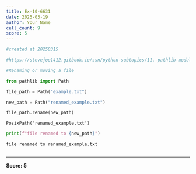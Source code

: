 ```yaml
---
title: Ex-10-6631
date: 2025-03-19
author: Your Name
cell_count: 9
score: 5
---
```


```python
#created at 20250315
```


```python
#https://stevejoe1412.gitbook.io/ssn/python-subtopics/11.-pathlib-module
```


```python
#Renaming or moving a file
```


```python
from pathlib import Path
```


```python
file_path = Path("example.txt")
```


```python
new_path = Path("renamed_example.txt")
```


```python
file_path.rename(new_path)
```




    PosixPath('renamed_example.txt')




```python
print(f"file renamed to {new_path}")
```

    file renamed to renamed_example.txt



```python

```


---
**Score: 5**